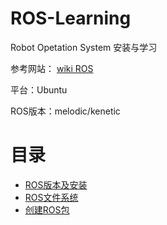 # ROS-Learning

Robot Opetation System 安装与学习

参考网站： [wiki ROS](http://wiki.ros.org/)

平台：Ubuntu

ROS版本：melodic/kenetic
# 目录

- [ROS版本及安装](https://github.com/iIQOverflow/ROS-Learning/blob/master/ROS%20%E7%89%88%E6%9C%AC%E5%8F%8A%E5%AE%89%E8%A3%85.md)
- [ROS文件系统](https://github.com/iIQOverflow/ROS-Learning/blob/master/ROS%E6%96%87%E4%BB%B6%E7%B3%BB%E7%BB%9F.md)
- [创建ROS包](https://github.com/iIQOverflow/ROS-Learning/blob/master/%E5%88%9B%E5%BB%BAROS%E5%8C%85.md)

